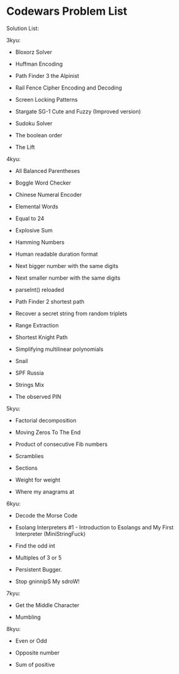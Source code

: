 # Codewars Problem List

Solution List:

3kyu:

- Bloxorz Solver

- Huffman Encoding

- Path Finder 3 the Alpinist

- Rail Fence Cipher Encoding and Decoding

- Screen Locking Patterns

- Stargate SG-1 Cute and Fuzzy (Improved version)

- Sudoku Solver

- The boolean order

- The Lift

4kyu:

- All Balanced Parentheses

- Boggle Word Checker

- Chinese Numeral Encoder

- Elemental Words

- Equal to 24
  
- Explosive Sum

- Hamming Numbers

- Human readable duration format
  
- Next bigger number with the same digits

- Next smaller number with the same digits

- parseInt() reloaded

- Path Finder 2 shortest path

- Recover a secret string from random triplets

- Range Extraction

- Shortest Knight Path

- Simplifying multilinear polynomials

- Snail
  
- SPF Russia
  
- Strings Mix

- The observed PIN

5kyu:

- Factorial decomposition

- Moving Zeros To The End

- Product of consecutive Fib numbers

- Scramblies

- Sections

- Weight for weight

- Where my anagrams at

6kyu:

- Decode the Morse Code
  
- Esolang Interpreters #1 - Introduction to Esolangs and My First Interpreter (MiniStringFuck)

- Find the odd int
  
- Multiples of 3 or 5

- Persistent Bugger.
  
- Stop gninnipS My sdroW!

7kyu:

- Get the Middle Character

- Mumbling

8kyu:

- Even or Odd

- Opposite number

- Sum of positive
